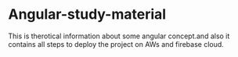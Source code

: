 # Angular-study-material
This is therotical information about some angular concept.and also it contains all steps to deploy the project on AWs and firebase cloud.
